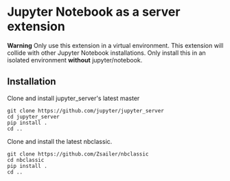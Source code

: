 # Jupyter Notebook as a server extension

**Warning** Only use this extension in a virtual environment. This extension will collide with other Jupyter Notebook installations. Only install this in an isolated environment **without** jupyter/notebook. 

## Installation

Clone and install jupyter_server's latest master
```
git clone https://github.com/jupyter/jupyter_server
cd jupyter_server
pip install .
cd ..
```
Clone and install the latest nbclassic.
```
git clone https://github.com/Zsailer/nbclassic
cd nbclassic
pip install .
cd ..
```

